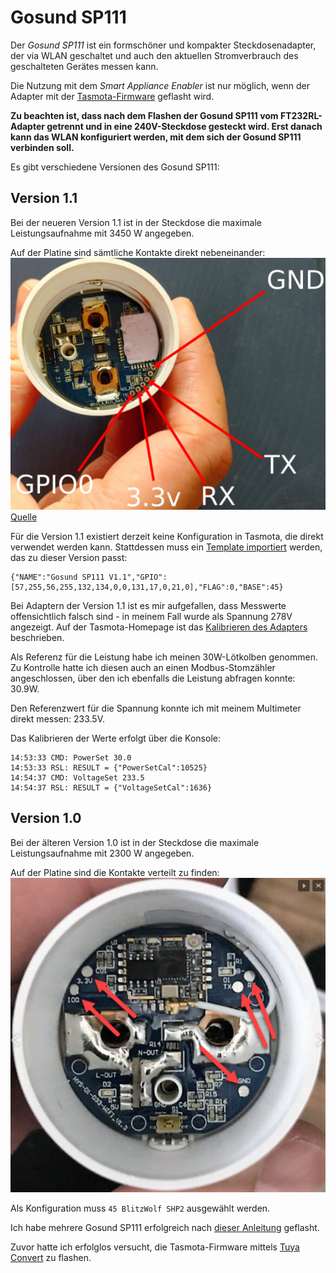 # Gosund SP111
Der *Gosund SP111* ist ein formschöner und kompakter Steckdosenadapter, der via WLAN geschaltet und auch den aktuellen Stromverbrauch des geschalteten Gerätes messen kann.

Die Nutzung mit dem *Smart Appliance Enabler* ist nur möglich, wenn der Adapter mit der [Tasmota-Firmware](doc/Tasmota_DE.md) geflasht wird.

**Zu beachten ist, dass nach dem Flashen der Gosund SP111 vom FT232RL-Adapter getrennt und in eine 240V-Steckdose gesteckt wird. Erst danach kann das WLAN konfiguriert werden, mit dem sich der Gosund SP111 verbinden soll.**

Es gibt verschiedene Versionen des Gosund SP111:

## Version 1.1
Bei der neueren Version 1.1 ist in der Steckdose die maximale Leistungsaufnahme mit 3450 W angegeben.

Auf der Platine sind sämtliche Kontakte direkt nebeneinander:
![Gosund SP111 v1.1](../pics/GosundSP111v1_1.png)
[Quelle](https://www.malachisoord.com/2019/11/24/flashing-custom-firmware-on-a-gosund-sp111)

Für die Version 1.1 existiert derzeit keine Konfiguration in Tasmota, die direkt verwendet werden kann.
Stattdessen muss ein [Template importiert](https://github.com/arendst/Tasmota/wiki/Templates#importing-templates) werden, das zu dieser Version passt:
```
{"NAME":"Gosund SP111 V1.1","GPIO":[57,255,56,255,132,134,0,0,131,17,0,21,0],"FLAG":0,"BASE":45}
```
Bei Adaptern der Version 1.1 ist es mir aufgefallen, dass Messwerte offensichtlich falsch sind - in meinem Fall wurde als Spannung 278V angezeigt. Auf der Tasmota-Homepage ist das [Kalibrieren des Adapters](https://tasmota.github.io/docs/#/Power-Monitoring-Calibration) beschrieben.

Als Referenz für die Leistung habe ich meinen 30W-Lötkolben genommen. Zu Kontrolle hatte ich diesen auch an einen Modbus-Stomzähler angeschlossen, über den ich ebenfalls die Leistung abfragen konnte: 30.9W.

Den Referenzwert für die Spannung konnte ich mit meinem Multimeter direkt messen: 233.5V.

Das Kalibrieren der Werte erfolgt über die Konsole:
```
14:53:33 CMD: PowerSet 30.0
14:53:33 RSL: RESULT = {"PowerSetCal":10525}
14:54:37 CMD: VoltageSet 233.5
14:54:37 RSL: RESULT = {"VoltageSetCal":1636}
```

## Version 1.0
Bei der älteren Version 1.0 ist in der Steckdose die maximale Leistungsaufnahme mit 2300 W angegeben.

Auf der Platine sind die Kontakte verteilt zu finden:
![Gosund SP111 v1.1](../pics/GosundSP111v1_0.png)

Als Konfiguration muss `45 BlitzWolf SHP2` ausgewählt werden.
 
Ich habe mehrere Gosund SP111 erfolgreich nach [dieser Anleitung](https://www.bastelbunker.de/gosund-sp111-mit-tasmota/) geflasht.

Zuvor hatte ich erfolglos versucht, die Tasmota-Firmware mittels [Tuya Convert](https://forum.creationx.de/forum/index.php?thread/1525-smartlife-hack-tuya-convert-ota-flash-ohne-%C3%B6ffnen-und-l%C3%B6ten-von-gosund-swa1-tuya/) zu flashen.

